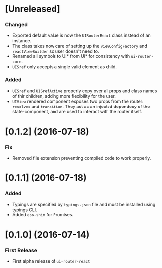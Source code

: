 # [Unreleased]
### Changed
- Exported default value is now the `UIRouterReact` class instead of an instance.
- The class takes now care of setting up the `viewConfigFactory` and `reactViewBuilder` so user doesn't need to.
- Renamed all symbols to UI* from Ui* for consistency with `ui-router-core`.
- `UISref` only accepts a single valid element as child.

### Added
- `UISref` and `UISrefActive` properly copy over all props and class names of thir children, adding more flexibility for the user.
- `UIView` rendered component exposes two props from the router: `resolves` and `transition`. They act as an injected dependecy of the state-component, and are used to interact with the router itself.


# [0.1.2] (2016-07-18)
### Fix
- Removed file extension preventing compiled code to work properly.


# [0.1.1] (2016-07-18)
### Added
- Typings are specified by `typings.json` file and must be installed using typings CLI.
- Added `es6-shim` for Promises.


# [0.1.0] (2016-07-14)
### First Release
- First alpha release of `ui-router-react`